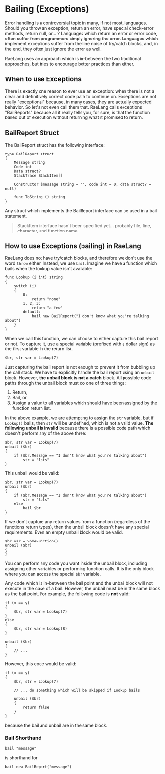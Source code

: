 # Bailing (Exceptions)

Error handling is a controversial topic in many, if not most, languages. Should you throw an exception, return an error, have special check-error methods, return null, or... ? Languages which return an error or error code, often suffer from programmers simply ignoring the error. Languages which implement exceptions suffer from the line noise of try/catch blocks, and, in the end, they often just ignore the error as well.

RaeLang uses an approach which is in-between the two traditional approaches, but tries to encourage better practices than either.

## When to use Exceptions

There is exactly one reason to ever use an exception: when there is not a clear and definitively correct code path to continue on. Exceptions are not really "exceptional" because, in many cases, they are actually expected behavior. So let's not even call them that. RaeLang calls exceptions "BailReports" because all it really tells you, for sure, is that the function bailed out of execution without returning what it promised to return.

## BailReport Struct

The BailReport struct has the following interface:

```
type BailReport struct
{
	Message string
	Code int
	Data struct?
	StackTrace StackItem[]
	
	Constructor (message string = "", code int = 0, data struct? = null)
	
	func ToString () string
}
```

Any struct which implements the BailReport interface can be used in a bail statement.

> StackItem interface hasn't been specified yet... probably file, line, character, and function name.

## How to use Exceptions (bailing) in RaeLang

RaeLang does not have try/catch blocks, and therefore we don't use the word `throw` either. Instead, we use `bail`. Imagine we have a function which bails when the lookup value isn't available:

```
func Lookup (i int) string
{
	switch (i)
	{
		0:
			return "none"
		1, 2, 3:
			return "a few"
		default:
			bail new BailReport("I don't know what you're talking about")
	}
}
```

When we call this function, we can choose to either capture this bail report or not. To capture it, use a special variable (prefixed with a dollar sign) as the first variable in the return list.

```
$br, str var = Lookup(7)
```

Just capturing the bail report is not enough to prevent it from bubbling up the call stack. We have to explicitly handle the bail report using an `unbail` block. However, __the unbail block is not a catch__ block. All possible code paths through the unbail block must do one of three things:
 
1. Return,
2. Bail, or
3. Assign a value to all variables which should have been assigned by the function return list.

In the above example, we are attempting to assign the `str` variable, but if `Lookup()` bails, then `str` will be undefined, which is not a valid value. __The following unbail is invalid__ because there is a possible code path which doesn't perform any of the above three:

```
$br, str var = Lookup(7)
unbail ($br)
{
	if ($br.Message == "I don't know what you're talking about")
		str = "lots"
}
```

This unbail would be valid:

```
$br, str var = Lookup(7)
unbail ($br)
{
	if ($br.Message == "I don't know what you're talking about")
		str = "lots"
	else
		bail $br
}
```

If we don't capture any return values from a function (regardless of the functions return types), then the unbail block doesn't have any special requirements. Even an empty unbail block would be valid.

```
$br var = SomeFunction()
unbail ($br)
{
}
```

You can perform any code you want inside the unbail block, including assigning other variables or performing function calls. It is the only block where you can access the special `$br` variable.

Any code which is in-between the bail point and the unbail block will not execute in the case of a bail. However, the unbail must be in the same block as the bail point. For example, the following code is __not__ valid:

```
if (x == y)
{
	$br, str var = Lookup(7)
}
else
{
	$br, str var = Lookup(8)
}

unbail ($br)
{
	// ...
}
```

However, this code would be valid:

```
if (x == y)
{
	$br, str = Lookup(7)
	
	// ... do something which will be skipped if Lookup bails
	
	unbail ($br)
	{
		return false
	}
}
```

because the bail and unbail are in the same block.

### Bail Shorthand

```
bail "message"
```

is shorthand for

```
bail new BailReport("message")
```

